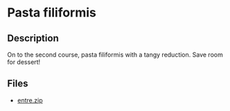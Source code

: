 # Pasta filiformis

## Description

On to the second course, pasta filiformis with a tangy reduction. Save room for dessert!

## Files

* [entre.zip](files/entre.zip)

